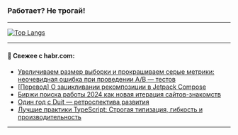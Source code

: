 ### Работает? Не трогай!

---
<!--
#### 🛠️ Technical stack:

![Java](https://img.shields.io/badge/Java-informational?logo=Oracle&style=flat&logoColor=white&color=FF4500)
![Kotlin](https://img.shields.io/badge/Kotlin-informational?logo=Kotlin&style=flat&logoColor=white&color=774D97)
![TS](https://img.shields.io/badge/TypeScript-informational?logo=typeScript&style=flat&logoColor=black&color=017acc)
![Python](https://img.shields.io/badge/Python-informational?logo=Python&style=flat&logoColor=black&color=ffdd54) <br>
![Spring](https://img.shields.io/badge/Spring-informational?logo=Spring&style=flat&logoColor=white&color=6DB33F) 
![SpringBoot](https://img.shields.io/badge/SpringBoot-informational?logo=SpringBoot&style=flat&logoColor=white&color=6DB33F)
![Nest](https://img.shields.io/badge/NestJS-informational?logo=NestJS&style=flat&logoColor=white&color=E0234E) 
![NodeJS](https://img.shields.io/badge/NodeJS-informational?logo=node.js&style=flat&logoColor=white&color=70A760)<br>
![PostgreSQL](https://img.shields.io/badge/PostgreSQL-informational?logo=PostgreSQL&style=flat&logoColor=white&color=DAA520)
![MongoDB](https://img.shields.io/badge/MongoDB-informational?logo=MongoDB&style=flat&logoColor=white&color=870000)
![Apache](https://img.shields.io/badge/Apache-informational?logo=apache&style=flat&logoColor=white&color=f74e28)

___ 
-->

<!--- #### 🛠️ : --->

[![Top Langs](https://github-readme-stats-82jvfl3w3-advtsettinggmailcoms-projects.vercel.app/api/top-langs/?username=zloylis&langs_count=10&hide_title=true&title_color=e6edf3&size_weight=0.5&count_weight=0.5&layout=compact&hide_progress=true&hide_border=true&theme=dracula)](https://github.com/zloylis)

<!---


####  :octocat:&nbsp;&nbsp; Статистика:

![GitHub stats](https://github-readme-stats-u2qms2cxw-advtsettinggmailcoms-projects.vercel.app/api?username=zloylis&show_icons=true&hide_border=true&theme=dracula&title_color=e6edf3&include_all_commits=true&count_private=true&hide_rank=false&hide_title=true&rank_icon=github)
-->
---

#### 💬 Свежее с habr.com:

<!-- BLOG-POST-LIST:START -->
- [Увеличиваем размер выборки и прокрашиваем серые метрики: неочевидная ошибка при проведении А/B — тестов](https://habr.com/ru/articles/859088/?utm_source=habrahabr&utm_medium=rss&utm_campaign=859088)
- [[Перевод] О зацикливании рекомпозиции в Jetpack Compose](https://habr.com/ru/articles/859084/?utm_source=habrahabr&utm_medium=rss&utm_campaign=859084)
- [Биржи поиска работы 2024 как новая итерация сайтов-знакомств](https://habr.com/ru/articles/859068/?utm_source=habrahabr&utm_medium=rss&utm_campaign=859068)
- [Один год с Duit — ретроспектива развития](https://habr.com/ru/articles/858636/?utm_source=habrahabr&utm_medium=rss&utm_campaign=858636)
- [Лучшие практики TypeScript: Строгая типизация, гибкость и производительность](https://habr.com/ru/articles/859016/?utm_source=habrahabr&utm_medium=rss&utm_campaign=859016)
<!-- BLOG-POST-LIST:END -->

---
